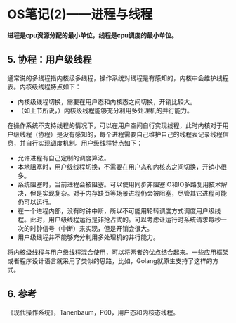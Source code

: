 # OS笔记(2)——进程与线程 #


**进程是cpu资源分配的最小单位，线程是cpu调度的最小单位。**

## 5. 协程：用户级线程 ##

通常说的多线程指内核级多线程，操作系统对线程是有感知的，内核中会维护线程表。内核级线程特点如下：

* 内核级线程切换，需要在用户态和内核态之间切换，开销比较大。
* （如上节所说，）内核级线程能够充分利用多处理机的并行能力。

在操作系统不支持线程的情况下，可以在用户空间自行实现线程，此时内核对于用户级线程（协程）是没有感知的，每个进程需要自己维护自己的线程表记录线程信息，并自行实现调度机制。用户级线程特点如下：

* 允许进程有自己定制的调度算法。
* 本地阻塞时，用户级线程切换，不需要在用户态和内核态之间切换，开销小很多。
* 系统阻塞时，当前进程会被阻塞。可以使用同步非阻塞IO和IO多路复用技术解决，但是实现复杂。对于内存缺页等场景进程仍会被阻塞，尽管其它进程可能仍可以运行。
* 在一个进程内部，没有时钟中断，所以不可能用轮转调度方式调度用户级线程。此时，用户级线程运行是非抢占式的。可以考虑让运行时系统请求每秒一次的时钟信号（中断）来实现，但是开销会很大。
* 用户级线程并不能够充分利用多处理机的并行能力。

将内核级线程与用户级线程混合使用，可以将两者的优点结合起来。一些应用框架或者程序设计语言就采用了类似的思路，比如，Golang就原生支持了这样的方式。

## 6. 参考 ##

《现代操作系统》，Tanenbaum，P60，用户态和内核态线程。
